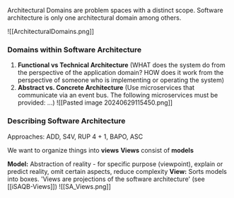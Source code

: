 
Architectural Domains are problem spaces with a distinct scope. Software architecture is only one architectural domain among others.

![[ArchitecturalDomains.png]]

### Domains within Software Architecture

1. **Functional vs Technical Architecture** (WHAT  does the system do from the perspective of the application domain? HOW does it work from the perspective of someone who is implementing or operating the system)
2. **Abstract vs. Concrete Architecture** (Use microservices that communicate via an event bus. The following microservices must be provided: ...)
![[Pasted image 20240629115450.png]]

### Describing Software Architecture
Approaches: ADD, S4V, RUP 4 + 1, BAPO, ASC

We want to organize things into **views**
**Views** consist of **models**

**Model:** Abstraction of reality - for specific purpose (viewpoint), explain or predict reality, omit certain aspects, reduce complexity
**View:** Sorts models into boxes. 'Views are projections of the software architecture'
(see [[iSAQB-Views]])
![[SA_Views.png]]